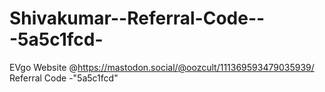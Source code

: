 # Shivakumar--Referral-Code---5a5c1fcd-
EVgo Website @https://mastodon.social/@oozcult/111369593479035939/ Referral Code -"5a5c1fcd"
